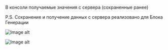 В консоли получаемые значения с сервера (сохраненные ранее)

P.S. Сохранение и получение данных с сервера реализовано для Блока Генерации

![Image alt](https://github.com/25Evgeniy01/TestTaskReactNode/raw/master/img/screen1.png)

![Image alt](https://github.com/25Evgeniy01/TestTaskReactNode/raw/master/img/screen2.png)